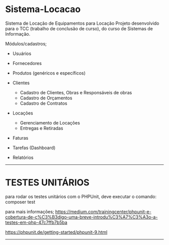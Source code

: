 # Sistema-Locacao
Sistema de Locação de Equipamentos para Locação
    Projeto desenvolvido para o TCC (trabalho de conclusão de curso), do curso de Sistemas de Informação.
    
Módulos/cadastros;

- Usuários

- Fornecedores

- Produtos (genéricos e específicos)

- Clientes
    <ul>
        <li>Cadastro de Clientes, Obras e Responsáveis de obras</li>
        <li>Cadastro de Orçamentos</li>
        <li>Cadastro de Contratos</li>
    </ul>

- Locações
    <ul>
        <li>Gerenciamento de Locações</li>
        <li>Entregas e Retiradas</li>
    </ul>

- Faturas

- Tarefas (Dashboard)

- Relatórios


-----------------------------------
# TESTES UNITÁRIOS
para rodar os testes unitários com o PHPUnit, deve executar o comando:
    composer test

para mais informações;
https://medium.com/trainingcenter/phpunit-e-cobertura-de-c%C3%B3digo-uma-breve-introdu%C3%A7%C3%A3o-a-testes-em-php-47c7ffb7b5ba

https://phpunit.de/getting-started/phpunit-9.html

-----------------------------------